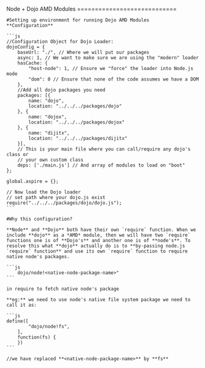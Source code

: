 Node + Dojo AMD Modules
	============================

	#Setting up environment for running Dojo AMD Modules
	**Configuration**

	```js
	//Configuration Object for Dojo Loader:
	dojoConfig = {
		baseUrl: "./", // Where we will put our packages
		async: 1, // We want to make sure we are using the "modern" loader
		hasCache: {
			"host-node": 1, // Ensure we "force" the loader into Node.js mode
			"dom": 0 // Ensure that none of the code assumes we have a DOM
		},
		//Add all dojo packages you need
		packages: [{
			name: "dojo",
			location: "../../../packages/dojo"
		}, {
			name: "dojox",
			location: "../../../packages/dojox"
		}, {
			name: "dijitx",
			location: "../../../packages/dijitx"
		}],
		// This is your main file where you can call/require any dojo's class or
		// your own custom class
		deps: ['./main.js'] // And array of modules to load on "boot"
	};

	global.aspire = {};

	// Now load the Dojo loader
	// set path where your dojo.js exist
	require("../../../packages/dojo/dojo.js");
	```

	#Why this configuration?

	**Node** and **Dojo** both have their own `require` function. When we include **dojo** as a *AMD* module, then we will have two `require` functions one is of **Dojo's** and another one is of **node's**. To resolve this what **dojo** actually do is to **by-passing node.js `require` function** and use its own `require` function to require native node's packages.

	```js
		dojo/node!<native-node-package-name>"
	```

	in require to fetch native node's package

	**eg:** we need to use node's native file system package we need to call it as:

	```js
	define([
			"dojo/node!fs",
		],
		function(fs) {
		})
	```

	//we have replaced **<native-node-package-name>** by **fs**